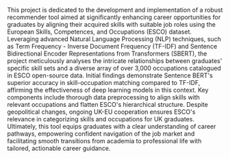 This project is dedicated to the development and implementation of a robust recommender tool aimed at significantly enhancing career opportunities for graduates by aligning their acquired skills with suitable job roles using the European Skills, Competences, and Occupations (ESCO) dataset. Leveraging advanced Natural Language Processing (NLP) techniques, such as Term Frequency - Inverse Document Frequency (TF-IDF) and Sentence Bidirectional Encoder Representations from Transformers (SBERT), the project meticulously analyses the intricate relationships between graduates' specific skill sets and a diverse array of over 3,000 occupations catalogued in ESCO open-source data. Initial findings demonstrate Sentence BERT's superior accuracy in skill-occupation matching compared to TF-IDF, affirming the effectiveness of deep learning models in this context. Key components include thorough data preprocessing to align skills with relevant occupations and flatten ESCO's hierarchical structure. Despite geopolitical changes, ongoing UK-EU cooperation ensures ESCO's relevance in categorizing skills and occupations for UK graduates. Ultimately, this tool equips graduates with a clear understanding of career pathways, empowering confident navigation of the job market and facilitating smooth transitions from academia to professional life with tailored, actionable career guidance.
